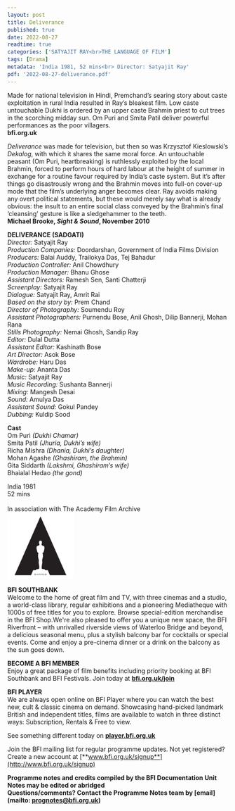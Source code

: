 ```yaml
---
layout: post
title: Deliverance
published: true
date: 2022-08-27
readtime: true
categories: ['SATYAJIT RAY<br>THE LANGUAGE OF FILM']
tags: [Drama]
metadata: 'India 1981, 52 mins<br> Director: Satyajit Ray'
pdf: '2022-08-27-deliverance.pdf'
---
```


Made for national television in Hindi, Premchand’s searing story about caste exploitation in rural India resulted in Ray’s bleakest film. Low caste untouchable Dukhi is ordered by an upper caste Brahmin priest to cut trees in the scorching midday sun. Om Puri and Smita Patil deliver powerful performances as the poor villagers.  
**bfi.org.uk**

_Deliverance_ was made for television, but then so was Krzysztof Kieslowski’s _Dekalog_, with which it shares the same moral force. An untouchable peasant (Om Puri, heartbreaking) is ruthlessly exploited by the local Brahmin, forced to perform hours of hard labour at the height of summer in exchange for a routine favour required by India’s caste system. But it’s after things go disastrously wrong and the Brahmin moves into full-on cover-up mode that the film’s underlying anger becomes clear. Ray avoids making any overt political statements, but these would merely say what is already obvious: the insult to an entire social class conveyed by the Brahmin’s final ‘cleansing’ gesture is like a sledgehammer to the teeth.  
**Michael Brooke, _Sight & Sound_, November 2010**  

**DELIVERANCE (SADGATI)**  
_Director:_ Satyajit Ray  
_Production Companies:_ Doordarshan, Government of India Films Division  
_Producers:_ Balai Auddy, Trailokya Das, Tej Bahadur  
_Production Controller:_ Anil Chowdhury  
_Production Manager:_ Bhanu Ghose  
_Assistant Directors:_ Ramesh Sen, Santi Chatterji  
_Screenplay:_ Satyajit Ray  
_Dialogue:_ Satyajit Ray, Amrit Rai  
_Based on the story by:_ Prem Chand  
_Director of Photography:_ Soumendu Roy  
_Assistant Photographers:_ Purnendu Bose, Anil Ghosh, Dilip Bannerji, Mohan Rana  
_Stills Photography:_ Nemai Ghosh, Sandip Ray  
_Editor:_ Dulal Dutta  
_Assistant Editor:_ Kashinath Bose  
_Art Director:_ Asok Bose  
_Wardrobe:_ Haru Das  
_Make-up:_ Ananta Das  
_Music:_ Satyajit Ray  
_Music Recording:_ Sushanta Bannerji  
_Mixing:_ Mangesh Desai  
_Sound:_ Amulya Das  
_Assistant Sound:_ Gokul Pandey  
_Dubbing:_ Kuldip Sood  
  
**Cast**  
Om Puri _(Dukhi Chamar)_  
Smita Patil _(Jhuria, Dukhi’s wife)_  
Richa Mishra _(Dhania, Dukhi’s daughter)_  
Mohan Agashe _(Ghashiram, the Brahmin)_  
Gita Siddarth _(Lakshmi, Ghashiram’s wife)_  
Bhaialal Hedao _(the gond)_  

India 1981  
52 mins  
<br>
In association with The Academy Film Archive  
<img style="float: left;" src="/img/academy-logo-01.png" width="30%" height="30%">
<br><br><br><br><br><br><br><br><br>

**BFI SOUTHBANK**  
Welcome to the home of great film and TV, with three cinemas and a studio, a world-class library, regular exhibitions and a pioneering Mediatheque with 1000s of free titles for you to explore. Browse special-edition merchandise in the BFI Shop.We&#39;re also pleased to offer you a unique new space, the BFI Riverfront – with unrivalled riverside views of Waterloo Bridge and beyond, a delicious seasonal menu, plus a stylish balcony bar for cocktails or special events. Come and enjoy a pre-cinema dinner or a drink on the balcony as the sun goes down.  

**BECOME A BFI MEMBER**  
Enjoy a great package of film benefits including priority booking at BFI Southbank and BFI Festivals. Join today at [**bfi.org.uk/join**](http://www.bfi.org.uk/join)  

**BFI PLAYER**  
 We are always open online on BFI Player where you can watch the best new, cult &amp; classic cinema on demand. Showcasing hand-picked landmark British and independent titles, films are available to watch in three distinct ways: Subscription, Rentals &amp; Free to view.  

See something different today on [**player.bfi.org.uk**](https://player.bfi.org.uk)  

Join the BFI mailing list for regular programme updates. Not yet registered? Create a new account at [**www.bfi.org.uk/signup**](http://www.bfi.org.uk/signup)

**Programme notes and credits compiled by the BFI Documentation Unit  
Notes may be edited or abridged  
Questions/comments? Contact the Programme Notes team by [email](mailto: prognotes@bfi.org.uk)**
